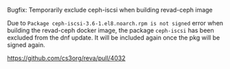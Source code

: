 Bugfix: Temporarily exclude ceph-iscsi when building revad-ceph image

Due to `Package ceph-iscsi-3.6-1.el8.noarch.rpm is not signed` error when
building the revad-ceph docker image, the package `ceph-iscsi` has been excluded from the dnf update.
It will be included again once the pkg will be signed again.

https://github.com/cs3org/reva/pull/4032
